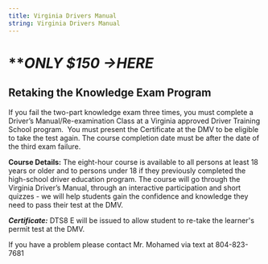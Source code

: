 ```yaml
---
title: Virginia Drivers Manual
string: Virginia Drivers Manual
---
```

# ***O﻿NLY $150 ->*HERE**

## Retaking the Knowledge Exam Program

If you fail the two-part knowledge exam three times, you must complete a Driver’s Manual/Re-examination Class at a Virginia approved Driver Training School program.  You must present the Certificate at the DMV to be eligible to take the test again. The course completion date must be after the date of the third exam failure.

**Course Details:** The eight-hour course is available to all persons at least 18 years or older and to persons under 18 if they previously completed the high-school driver education program. The course will go through the Virginia Driver’s Manual, through an interactive participation and short quizzes - we will help students gain the confidence and knowledge they need to pass their test at the DMV.

***Certificate:*** DTS8 E will be issued to allow student to re-take the learner's permit test at the DMV.

I﻿f you have a problem please contact Mr. Mohamed via text at 804-823-7681